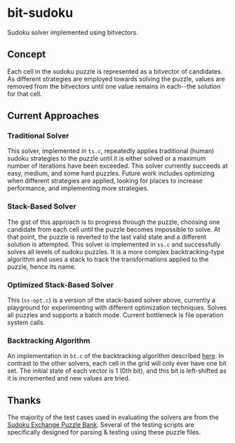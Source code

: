 # bit-sudoku
Sudoku solver implemented using bitvectors.

## Concept

Each cell in the sudoku puzzle is represented as a bitvector of candidates. As different strategies are employed towards solving the puzzle, values are removed from the bitvectors until one value remains in each--the solution for that cell.

## Current Approaches

### Traditional Solver
This solver, implemented in `ts.c`, 
repeatedly applies traditional (human) sudoku strategies to the puzzle 
until it is either solved or a maximum number of iterations have been exceeded. 
This solver currently succeeds at easy, medium, and some hard puzzles. 
Future work includes optimizing when different strategies are applied, 
looking for places to increase performance, 
and implementing more strategies.

### Stack-Based Solver
The gist of this approach is to progress through the puzzle, 
choosing one candidate from each cell until the puzzle becomes impossible to solve. 
At that point, the puzzle is reverted to the last valid state and a different solution is attempted. 
This solver is implemented in `ss.c`
and successfully solves all levels of sudoku puzzles.
It is a more complex backtracking-type algorithm and uses a stack to track the transformations applied to the puzzle,
hence its name.

### Optimized Stack-Based Solver
This (`ss-opt.c`) is a version of the stack-based solver above,
currently a playground for experimenting with different optimization techniques.
Solves all puzzles and supports a batch mode.
Current bottleneck is file operation system calls.

### Backtracking Algorithm
An implementation in `bt.c` of the backtracking algorithm described [here](https://en.wikipedia.org/wiki/Sudoku_solving_algorithms#Backtracking).
In contrast to the other solvers, each cell in the grid will only ever have one bit set. 
The initial state of each vector is 1 (0th bit),
and this bit is left-shifted as it is incremented and new values are tried.

## Thanks
The majority of the test cases used in evaluating the solvers are from the [Sudoku Exchange Puzzle Bank](https://github.com/grantm/sudoku-exchange-puzzle-bank).
Several of the testing scripts are specifically designed for parsing & testing using these puzzle files.
